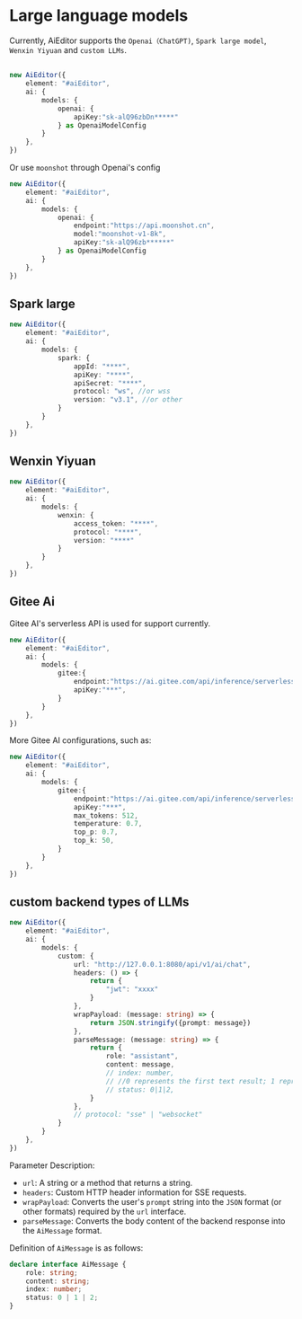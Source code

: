 # Large language models

Currently, AiEditor supports the `Openai（ChatGPT)`, `Spark large model`, `Wenxin Yiyuan`  and `custom LLMs`.

##


```ts
new AiEditor({
    element: "#aiEditor",
    ai: {
        models: {
            openai: {
                apiKey:"sk-alQ96zbDn*****"
            } as OpenaiModelConfig
        }
    },
})
```
Or use `moonshot` through Openai's config

```ts
new AiEditor({
    element: "#aiEditor",
    ai: {
        models: {
            openai: {
                endpoint:"https://api.moonshot.cn",
                model:"moonshot-v1-8k",
                apiKey:"sk-alQ96zb******"
            } as OpenaiModelConfig
        }
    },
})
```

## Spark large

```typescript
new AiEditor({
    element: "#aiEditor",
    ai: {
        models: {
            spark: {
                appId: "****",
                apiKey: "****",
                apiSecret: "****",
                protocol: "ws", //or wss
                version: "v3.1", //or other
            }
        }
    },
})
```

## Wenxin Yiyuan

```typescript
new AiEditor({
    element: "#aiEditor",
    ai: {
        models: {
            wenxin: {
                access_token: "****",
                protocol: "****",
                version: "****"
            }
        }
    },
})
```

## Gitee Ai

 Gitee AI's serverless API is used for support currently.

```typescript
new AiEditor({
    element: "#aiEditor",
    ai: {
        models: {
            gitee:{
                endpoint:"https://ai.gitee.com/api/inference/serverless/KGHCVOPBV7GY/chat/completions",
                apiKey:"***",
            }
        }
    },
})
```

More Gitee AI configurations, such as:

```typescript
new AiEditor({
    element: "#aiEditor",
    ai: {
        models: {
            gitee:{
                endpoint:"https://ai.gitee.com/api/inference/serverless/KGHCVOPBV7GY/chat/completions",
                apiKey:"***",
                max_tokens: 512,
                temperature: 0.7,
                top_p: 0.7,
                top_k: 50,
            }
        }
    },
})
```


## custom backend types of LLMs

```typescript
new AiEditor({
    element: "#aiEditor",
    ai: {
        models: {
            custom: {
                url: "http://127.0.0.1:8080/api/v1/ai/chat",
                headers: () => {
                    return {
                        "jwt": "xxxx"
                    }
                },
                wrapPayload: (message: string) => {
                    return JSON.stringify({prompt: message})
                },
                parseMessage: (message: string) => {
                    return {
                        role: "assistant",
                        content: message,
                        // index: number,
                        // //0 represents the first text result; 1 represents the middle text result; 2 represents the last text result.
                        // status: 0|1|2,
                    }
                },
                // protocol: "sse" | "websocket"
            }
        }
    },
})
```


Parameter Description:

- `url`: A string or a method that returns a string.
- `headers`: Custom HTTP header information for SSE requests.
- `wrapPayload`: Converts the user's `prompt` string into the `JSON` format (or other formats) required by the `url` interface.
- `parseMessage`: Converts the body content of the backend response into the `AiMessage` format.

Definition of `AiMessage` is as follows:

```ts
declare interface AiMessage {
    role: string;
    content: string;
    index: number;
    status: 0 | 1 | 2;
}
```